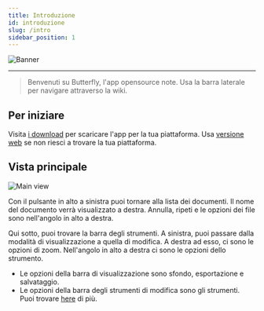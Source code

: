 ```yaml
---
title: Introduzione
id: introduzione
slug: /intro
sidebar_position: 1
---
```


![Banner](/img/banner.png)

---

> Benvenuti su Butterfly, l'app opensource note.
> Usa la barra laterale per navigare attraverso la wiki.

## Per iniziare

Visita [i download](/downloads) per scaricare l'app per la tua piattaforma.
Usa [versione web](https://v2.butterfly.linwood.dev) se non riesci a trovare la tua piattaforma.

## Vista principale

![Main view](main.png)

Con il pulsante in alto a sinistra puoi tornare alla lista dei documenti. Il nome del documento verrà visualizzato a destra. Annulla, ripeti e le opzioni dei file sono nell'angolo in alto a destra.

Qui sotto, puoi trovare la barra degli strumenti. A sinistra, puoi passare dalla modalità di visualizzazione a quella di modifica. A destra ad esso, ci sono le opzioni di zoom. Nell'angolo in alto a destra ci sono le opzioni dello strumento.

- Le opzioni della barra di visualizzazione sono sfondo, esportazione e salvataggio.
- Le opzioni della barra degli strumenti di modifica sono gli strumenti. Puoi trovare [here](background) di più.
